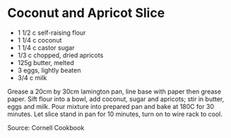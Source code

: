# Coconut and Apricot Slice

* 1 1/2 c self-raising flour
* 1 1/4 c coconut
* 1 1/4 c castor sugar
* 1/3 c chopped, dried apricots
* 125g butter, melted
* 3 eggs, lightly beaten
* 3/4 c milk

Grease a 20cm by 30cm lamington pan, line base with paper then grease paper.  Sift flour into a bowl, add coconut, sugar and apricots; stir in butter, eggs and milk.  Pour mixture into prepared pan and bake at 180C for 30 minutes.  Let slice stand in pan for 10 minutes, turn on to wire rack to cool.

Source: Cornell Cookbook

